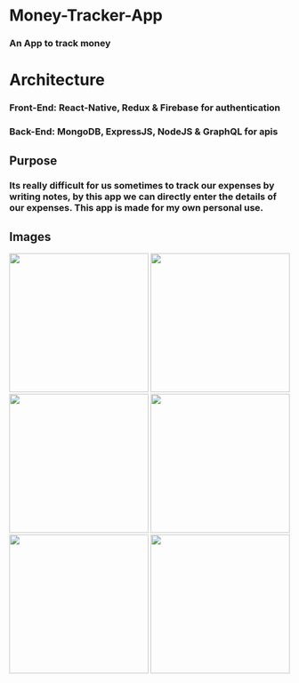 # Money-Tracker-App
### An App to track money
# Architecture
### Front-End: React-Native, Redux & Firebase for authentication
### Back-End: MongoDB, ExpressJS, NodeJS & GraphQL for apis
## Purpose
### Its really difficult for us sometimes to track our expenses by writing notes, by this app we can directly enter the details of our expenses. This app is made for my own personal use.

## Images
<p float="left">
<img src="https://user-images.githubusercontent.com/60269478/133482397-76c9d5ed-bf8a-4fde-a778-d69be1bf2377.jpeg" width="250px" >
<img src="https://user-images.githubusercontent.com/60269478/133486159-5c76722d-4bf5-4230-a254-539cda6942a1.jpeg" width="250px" >
<img src="https://user-images.githubusercontent.com/60269478/133485779-af6e7711-2efb-424d-a222-88d8121885a8.jpeg" width="250px" >
<img src="https://user-images.githubusercontent.com/60269478/133486234-7d408722-6eed-4eac-9cf8-d8600289bc1c.jpeg" width="250px" >
<img src="https://user-images.githubusercontent.com/60269478/133486266-ced28f1d-839d-499c-892b-8e7b20ec83d1.jpeg" width="250px" >
<img src="https://user-images.githubusercontent.com/60269478/133486193-9935f4cf-7a77-4dbc-b76f-24f383575392.jpeg" width="250px" >
